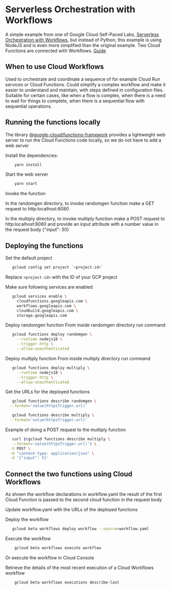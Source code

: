# Serverless Orchestration with Workflows
A simple example from one of Google Cloud Self-Paced Labs, [Serverless Orchestration with Workflows](https://www.cloudskillsboost.google/catalog_lab/3528), but instead of Python, this example is using NodeJS and is even more simplified than the original example. Two Cloud Functions are connected with Workflows. [Guide](https://cloud.google.com/workflows/docs/run/tutorial-cloud-run)

## When to use Cloud Workflows
Used to orchestrate and coordinate a sequence of for example Cloud Run services or Cloud Functions. Could simplify a complex workflow and make it easier to understand and maintain, with steps defined in configuration files. Suitable for certain cases, like when a flow is complex, when there is a need to wait for things to complete, when there is a sequential flow with sequential operations.

## Running the functions locally
The library [@google-cloud/functions-framework](https://www.npmjs.com/package/@google-cloud/functions-framework) provides a lightweight web server to run the Cloud Functions code locally, so we do not have to add a web server

Install the dependencies:
```sh
    yarn install
```
Start the web server
```sh
    yarn start
```
Invoke the function

In the randomgen directory, to invoke randomgen function make a GET request to http:localhost:8080

In the multiply directory, to invoke multiply function make a POST request to http:localhost:8080 and provide an input attribute with a number value in the request body {"input": 30}

## Deploying the functions
Set the default project
```sh
   gcloud config set project `<project-id>`
```
Replace `<project-id>` with the ID of your GCP project

Make sure following services are enabled
```sh
   gcloud services enable \
     cloudfunctions.googleapis.com \
     workflows.googleapis.com \
     cloudbuild.googleapis.com \
     storage.googleapis.com 
```

Deploy randomgen function
From inside randomgen directory run command
```sh
   gcloud functions deploy randomgen \
     --runtime nodejs18 \
     --trigger-http \
     --allow-unauthenticated
```

Deploy multiply function
From inside multiply directory run command
```sh
   gcloud functions deploy multiply \
     --runtime nodejs18 \
     --trigger-http \
     --allow-unauthenticated
```

Get the URLs for the deployed functions
```sh
   gcloud functions describe randomgen \
  --format='value(httpsTrigger.url)'
```

```sh
   gcloud functions describe multiply \
  --format='value(httpsTrigger.url)'
```

Example of doing a POST request to the multiply function
```sh
   curl $(gcloud functions describe multiply \
   --format='value(httpsTrigger.url)') \
  -X POST \
  -H "content-type: application/json" \
  -d '{"input": 5}'
```

## Connect the two functions using Cloud Workflows
As shown the workflow declarations in workflow.yaml the result of the first Cloud Function is passed to the second cloud function in the request body

Update workflow.yaml with the URLs of the deployed functions

Deploy the workflow
```sh
   gcloud beta workflows deploy workflow --source=workflow.yaml
```

Execute the workflow
```sh
    gcloud beta workflows execute workflow
```
Or execute the workflow in Cloud Console

Retrieve the details of the most recent execution of a Cloud Workflows workflow
```sh
    gcloud beta workflows executions describe-last
```